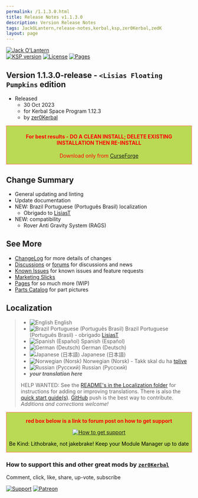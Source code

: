 ```yaml
---
permalink: /1.1.3.0.html
title: Release Notes v1.1.3.0
description: Version Release Notes
tags: JackOLantern,release-notes,kerbal,ksp,zer0Kerbal,zedK
layout: page
---
```

<!-- ReleaseLayout.md v1.1.3.0
Jack-O'Lantern (JACK)
created: 11 Aug 2018
updated: 30 Oct 2023

TEMPLATE: ReleaseLayout.md v1.3.7.0
created: 11 Aug 2018
updated: 29 May 2023 -->
[![Jack O'Lantern][SHD:mod]][CURSFG:url]  
[![KSP version][KSP:shd]][KSP:url] [![License][LIC:shd]][LIC:url] [![Pages][SHD:pgs]][pages]

## Version 1.1.3.0-release - `<Lisias Floating Pumpkins` edition

* Released
  * 30 Oct 2023
  * for Kerbal Space Program 1.12.3
  * by [zer0Kerbal](https://github.com/zer0Kerbal)

<div style="border:0.5px solid Tomato; background-color: #bada55; color: #FF0000; text-align:center"><h4><b>For best results - DO A CLEAN INSTALL; DELETE EXISTING INSTALLATION THEN RE-INSTALL</b></h4><p>Download only from <a href="https://www.curseforge.com/kerbal/ksp-mods/JackOLantern/files">CurseForge</a></p></div>

## Change Summary

* General updating and linting
* Update documentation
* NEW: Brazil Portuguese (Português Brasil) localization
  * Obrigado to [LisiasT](https://github.com/Lisias)
* NEW: compatibility
  * Rover Anti Gravity System (RAGS)

## See More

* [ChangeLog][chlog] for more details of changes
* [Discussions][discu] or [forums][forum] for discussions and news
* [Known Issues][issue] for known issues and feature requests
* [Marketing Slicks][markt]
* [Pages][pages] for so much more (WIP)
* [Parts Catalog][parts] for part pictures

## Localization

>* ![English](https://raw.githubusercontent.com/zer0Kerbal/zer0Kerbal/zed'K/img/EN.png) English
>* ![Brazil Portuguese (Português Brasil) ](https://raw.githubusercontent.com/zer0Kerbal/zer0Kerbal/zed'K/img/BR.png) Brazil Portuguese (Português Brasil) - obrigado [LisiasT](https://github.com/Lisias)
>* ![Spanish (Español)](https://raw.githubusercontent.com/zer0Kerbal/zer0Kerbal/zed'K/img/ES.png) Spanish (Español)
>* ![German (Deutsch)](https://raw.githubusercontent.com/zer0Kerbal/zer0Kerbal/zed'K/img/DE.png) German (Deutsch)
>* ![Japanese (日本語)](https://raw.githubusercontent.com/zer0Kerbal/zer0Kerbal/zed'K/img/JA.png) Japanese (日本語)
>* ![Norwegian (Norsk)](https://raw.githubusercontent.com/zer0Kerbal/zer0Kerbal/zed'K/img/NO.png) Norwegian (Norsk) - Takk skal du ha [tplive](https://github.com/tplive)
>* ![Russian (Русский)](https://raw.githubusercontent.com/zer0Kerbal/zer0Kerbal/zed'K/img/RU.png) Russian (Русский)
>* ***your translation here***
>
> HELP WANTED: See the [README's in the Localization folder](https://github.com/zer0Kerbal/zer0Kerbal/blob/master/Localization/readme.md) for instructions for adding or improving translations. There is also the [quick start guide(s)](https://github.com/zer0Kerbal/zer0Kerbal/blob/master/Localization/quickstart.md). [GitHub][GitHub:url] push is the best way to contribute. *Additions and corrections welcome!*

<div style="border:0.5px solid Tomato; background-color: #BADA55; color: #FF0000; text-align:center">
  <p><b>red box below is a link to forum post on how to get support</b></p>
  <a href="https://forum.kerbalspaceprogram.com/index.php?/topic/83212-*">
    <p><img src="https://i.postimg.cc/vHP6zmrw/image.png" alt="How to get support"></p></a>
  <p style="color: #000000;">Be Kind: Lithobrake, not jakebrake! Keep your Module Manager up to date</p>
</div>

### How to support this and other great mods by [`zer0Kerbal`][zedK]

Comment, click, like, share, up-vote, subscribe

[![Support][PAYPAL:img]][PAYPAL:url] [![Patreon][PATREON:img]][PATREON:url]

<!-- links -->
[chlog]: https://raw.githubusercontent.com/zer0Kerbal/JackOLantern/master/changelog.md "Changelog"
[discu]: https://github.com/zer0Kerbal/JackOLantern/discussions/ "Discussions"
[forum]: https://forum.kerbalspaceprogram.com/index.php?/topic/189466-*/ "Jack'OLantern (JACK)"
[issue]: https://github.com/zer0Kerbal/JackOLantern/issues/ "Issue Tracker"
[markt]: https://zer0kerbal.github.io/JackOLantern/Marketing "Marketing Slicks"
[pages]: https://zer0kerbal.github.io/JackOLantern/ "GitHub Pages"
[parts]: https://zer0kerbal.github.io/JackOLantern/PartsCatalog "Parts Catalog"

<!-- mod -->
[SHD:mod]: https://img.shields.io/badge/Jack%20O'--Lantern%20(JACK)%20-v1.1.3.0--release-BADA55.svg?style=plastic&labelColor=darkgreen/ "1.1.3.0-release"
[SHD:pgs]: https://img.shields.io/badge/GitHub-Pages-white?style=plastic&labelColor=9cf&logoColor=181717&logo=github/ "GitHub IO"

[CURSFG:url]: https://www.curseforge.com/kerbal/ksp-mods/JackOLantern "CurseForge"
[GITHUB:url]: https://github.com/zer0Kerbal/JackOLantern/ "GitHub"

[KSP:url]: http://kerbalspaceprogram.com/ "Kerbal Space Program"
[KSP:shd]: https://img.shields.io/badge/KSP-1.12.3-blue.svg?style=plastic&labelColor=black/ "Kerbal Space Program"

<!--- license -->
[LIC:url]: https://creativecommons.org/licenses/by-nc/4.0/ "CC BY-NC 4.0"
[LIC:shd]: https://img.shields.io/badge/License-CC%20BY--NC%204.0-ef9421?labelColor=black&style=plastic&logoColor=ef9421&logo=creativecommons "CC BY-NC 4.0"

[PAYPAL:img]: https://img.shields.io/badge/Buy%20me%20some%20-LFO-BADA55?style=for-the-badge&logo=paypal&labelColor=FFDD00 "PayPal"
[PAYPAL:url]: https://www.paypal.com/donate?hosted_button_id=DC22YHMEJREKL "PayPal"
[PATREON:img]: https://img.shields.io/badge/Patreon%20-Patreonize-FF424D?style=for-the-badge&logo=patreon "Patreon"
[PATREON:url]: https://www.patreon.com/zer0Kerbal/membership "Patreon"

[zedK]: https://forum.kerbalspaceprogram.com/index.php?/profile/190933-*/ "zer0Kerbal"

<!-- THIS FILE: CC BY-ND 4.0 by zer0Kerbal -->